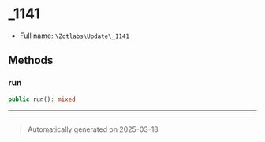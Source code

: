 
# _1141





* Full name: `\Zotlabs\Update\_1141`




## Methods


### run



```php
public run(): mixed
```












***


***
> Automatically generated on 2025-03-18
